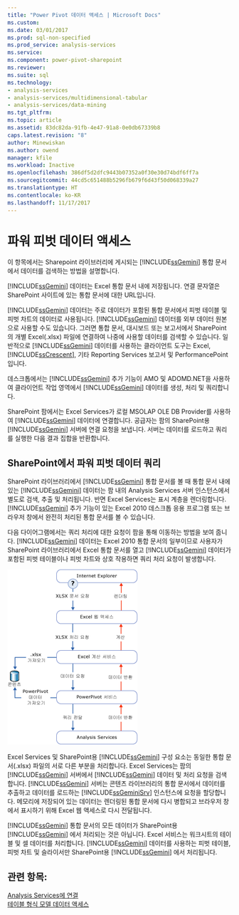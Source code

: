 ```yaml
---
title: "Power Pivot 데이터 액세스 | Microsoft Docs"
ms.custom: 
ms.date: 03/01/2017
ms.prod: sql-non-specified
ms.prod_service: analysis-services
ms.service: 
ms.component: power-pivot-sharepoint
ms.reviewer: 
ms.suite: sql
ms.technology:
- analysis-services
- analysis-services/multidimensional-tabular
- analysis-services/data-mining
ms.tgt_pltfrm: 
ms.topic: article
ms.assetid: 83dc82da-91fb-4e47-91a8-0e0db67339b8
caps.latest.revision: "8"
author: Minewiskan
ms.author: owend
manager: kfile
ms.workload: Inactive
ms.openlocfilehash: 386df5d2dfc9443b07352a0f30e30d74bdf6ff7a
ms.sourcegitcommit: 44cd5c651488b5296fb679f6d43f50d068339a27
ms.translationtype: HT
ms.contentlocale: ko-KR
ms.lasthandoff: 11/17/2017
---
```

# <a name="power-pivot-data-access"></a>파워 피벗 데이터 액세스
  이 항목에서는 Sharepoint 라이브러리에 게시되는 [!INCLUDE[ssGemini](../../includes/ssgemini-md.md)] 통합 문서에서 데이터를 검색하는 방법을 설명합니다.  
  
 [!INCLUDE[ssGemini](../../includes/ssgemini-md.md)] 데이터는 Excel 통합 문서 내에 저장됩니다. 연결 문자열은 SharePoint 사이트에 있는 통합 문서에 대한 URL입니다.  
  
 [!INCLUDE[ssGemini](../../includes/ssgemini-md.md)] 데이터는 주로 데이터가 포함된 통합 문서에서 피벗 테이블 및 피벗 차트의 데이터로 사용됩니다. [!INCLUDE[ssGemini](../../includes/ssgemini-md.md)] 데이터를 외부 데이터 원본으로 사용할 수도 있습니다. 그러면 통합 문서, 대시보드 또는 보고서에서 SharePoint의 개별 Excel(.xlsx) 파일에 연결하여 나중에 사용할 데이터를 검색할 수 있습니다. 일반적으로 [!INCLUDE[ssGemini](../../includes/ssgemini-md.md)] 데이터를 사용하는 클라이언트 도구는 Excel, [!INCLUDE[ssCrescent](../../includes/sscrescent-md.md)], 기타 Reporting Services 보고서 및 PerformancePoint입니다.  
  
 데스크톱에서는 [!INCLUDE[ssGemini](../../includes/ssgemini-md.md)] 추가 기능이 AMO 및 ADOMD.NET을 사용하여 클라이언트 작업 영역에서 [!INCLUDE[ssGemini](../../includes/ssgemini-md.md)] 데이터를 생성, 처리 및 쿼리합니다.  
  
 SharePoint 팜에서는 Excel Services가 로컬 MSOLAP OLE DB Provider를 사용하여 [!INCLUDE[ssGemini](../../includes/ssgemini-md.md)] 데이터에 연결합니다. 공급자는 팜의 SharePoint용 [!INCLUDE[ssGemini](../../includes/ssgemini-md.md)] 서버에 연결 요청을 보냅니다. 서버는 데이터를 로드하고 쿼리를 실행한 다음 결과 집합을 반환합니다.  
  
##  <a name="queryproc"></a> SharePoint에서 파워 피벗 데이터 쿼리  
 SharePoint 라이브러리에서 [!INCLUDE[ssGemini](../../includes/ssgemini-md.md)] 통합 문서를 볼 때 통합 문서 내에 있는 [!INCLUDE[ssGemini](../../includes/ssgemini-md.md)] 데이터는 팜 내의 Analysis Services 서버 인스턴스에서 별도로 검색, 추출 및 처리됩니다. 반면 Excel Services는 표시 계층을 렌더링합니다. [!INCLUDE[ssGemini](../../includes/ssgemini-md.md)] 추가 기능이 있는 Excel 2010 데스크톱 응용 프로그램 또는 브라우저 창에서 완전히 처리된 통합 문서를 볼 수 있습니다.  
  
 다음 다이어그램에서는 쿼리 처리에 대한 요청이 팜을 통해 이동하는 방법을 보여 줍니다. [!INCLUDE[ssGemini](../../includes/ssgemini-md.md)] 데이터는 Excel 2010 통합 문서의 일부이므로 사용자가 SharePoint 라이브러리에서 Excel 통합 문서를 열고 [!INCLUDE[ssGemini](../../includes/ssgemini-md.md)] 데이터가 포함된 피벗 테이블이나 피벗 차트와 상호 작용하면 쿼리 처리 요청이 발생합니다.  
  
 ![GMNI_DataProcReq](../../analysis-services/power-pivot-sharepoint/media/gmni-dataprocreq.gif "GMNI_DataProcReq")  
  
 Excel Services 및 SharePoint용 [!INCLUDE[ssGemini](../../includes/ssgemini-md.md)] 구성 요소는 동일한 통합 문서(.xlsx) 파일의 서로 다른 부분을 처리합니다. Excel Services는 팜의 [!INCLUDE[ssGemini](../../includes/ssgemini-md.md)] 서버에서 [!INCLUDE[ssGemini](../../includes/ssgemini-md.md)] 데이터 및 처리 요청을 검색합니다. [!INCLUDE[ssGemini](../../includes/ssgemini-md.md)] 서버는 콘텐츠 라이브러리의 통합 문서에서 데이터를 추출하고 데이터를 로드하는 [!INCLUDE[ssGeminiSrv](../../includes/ssgeminisrv-md.md)] 인스턴스에 요청을 할당합니다. 메모리에 저장되어 있는 데이터는 렌더링된 통합 문서에 다시 병합되고 브라우저 창에서 표시하기 위해 Excel 웹 액세스로 다시 전달됩니다.  
  
 [!INCLUDE[ssGemini](../../includes/ssgemini-md.md)] 통합 문서의 모든 데이터가 SharePoint용 [!INCLUDE[ssGemini](../../includes/ssgemini-md.md)] 에서 처리되는 것은 아닙니다. Excel 서비스는 워크시트의 테이블 및 셀 데이터를 처리합니다. [!INCLUDE[ssGemini](../../includes/ssgemini-md.md)] 데이터를 사용하는 피벗 테이블, 피벗 차트 및 슬라이서만 SharePoint용 [!INCLUDE[ssGemini](../../includes/ssgemini-md.md)] 에서 처리됩니다.  
  
## <a name="see-also"></a>관련 항목:  
 [Analysis Services에 연결](../../analysis-services/instances/connect-to-analysis-services.md)   
 [테이블 형식 모델 데이터 액세스](../../analysis-services/tabular-models/tabular-model-data-access.md)  
  
  
